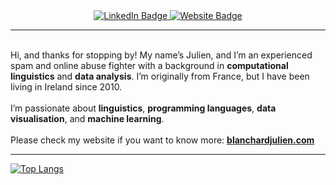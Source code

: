 <div id="header" align="center">
<div id="badges">
  <a href="https://linkedin.com/in/julien-blanchard-4b539038/" target="_blank">
    <img src="https://img.shields.io/badge/LinkedIn-blue?style=for-the-badge&logo=linkedin&logoColor=white" alt="LinkedIn Badge"/>
  </a>
  <a href="https://blanchardjulien.com" target="_blank">
    <img src="https://img.shields.io/badge/Website-orange?style=for-the-badge&logo=website&logoColor=white" alt="Website Badge"/>
  </a>
</div>
<img src="https://komarev.com/ghpvc/?username=julien-blanchard&style=flat-square&color=green" alt=""/>
</div>

---

<br>
<div>
Hi, and thanks for stopping by! My name’s Julien, and I’m an experienced spam and online abuse fighter with a background in <b>computational linguistics</b> and <b>data analysis</b>. I’m originally from France, but I have been living in Ireland since 2010.
</div>
<br>
<div>
I’m passionate about <b>linguistics</b>, <b>programming languages</b>, <b>data visualisation</b>, and <b>machine learning</b>.
</div>
<br>
<div>
Please check my website if you want to know more: <a href="https://blanchardjulien.com" target="_blank"><b>blanchardjulien.com</b></a>
</div>

---

[![Top Langs](https://github-readme-stats.vercel.app/api/top-langs/?username=julien-blanchard&layout=compact&theme=transparent)](https://github.com/anuraghazra/github-readme-stats)
